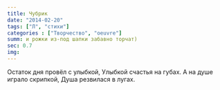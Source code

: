 ```yaml
---
title: Чубрик
date: "2014-02-20"
tags: ["Л", "стихи"]
categories : ["Творчество", "oeuvre"]
summ: и рожки из-под шапки забавно торчат)
sec: 0.7
img: 
---
```


Остаток дня провёл с улыбкой,
Улыбкой счастья на губах.
А на душе играло скрипкой,
Душа резвилася в лугах.